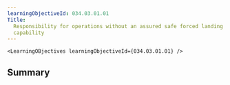 ```yaml
---
learningObjectiveId: 034.03.01.01
Title:
  Responsibility for operations without an assured safe forced landing
  capability
---
```


```tsx eval
<LearningOBjectives learningObjectiveId={034.03.01.01} />
```

## Summary
